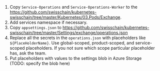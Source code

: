 1. Copy `Service-Operations` and `Service-Operations-Worker` to the https://github.com/swisschain/kubernetes-swisschain/tree/master/Kubernetes/03.Pods/Exchange. 
2. Add services namespace if necessary.
3. Copy `appsettings.json` to https://github.com/swisschain/kubernetes-swisschain/tree/master/Settings/exchange/operations.json
4. Replace all the secrets in the `operations.json` with placeholders like `${PlaceHolderName}`. 
Use global-scoped, product-scoped, and service-scoped placeholders. If you not sure which scope particular placeholder has, ask the team.
5. Put placeholders with values to the settings blob in Azure Storage (TODO: specify the blob here)
